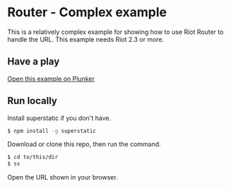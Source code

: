 # Router - Complex example

This is a relatively complex example for showing how to use Riot Router to handle the URL. This example needs Riot 2.3 or more.

## Have a play

[Open this example on Plunker](http://riotjs.com/examples/plunker/?app=router-complex)

## Run locally

Install superstatic if you don't have.

```bash
$ npm install -g superstatic
```

Download or clone this repo, then run the command.

```bash
$ cd to/this/dir
$ ss
```

Open the URL shown in your browser.
